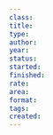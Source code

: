 ```yaml
---
class:
title:
type:
author:
year:
status:
started:
finished:
rate:
area:
format:
tags:
created:
---
```

